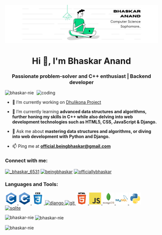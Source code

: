 ![logo](https://github.com/bhaskar-nie/bhaskar-nie/blob/main/1677945624489.jpeg)
<h1 align="center">Hi 👋, I'm Bhaskar Anand</h1>
<h3 align="center">Passionate problem-solver and C++ enthusiast | Backend developer</h3>

<img align="right" alt="coding" width="400" src="https://t4.ftcdn.net/jpg/05/90/45/35/360_F_590453560_ugMuPncnGYB6XnJqmC8xiPQx4eg3jmMD.jpg">

<p align="left"> <img src="https://komarev.com/ghpvc/?username=bhaskar-nie&label=Profile%20views&color=0e75b6&style=flat" alt="bhaskar-nie" /> </p>

- 🔭 I’m currently working on [Dhulikona Project](https://github.com/bhaskar-nie/Dhulikona_Project)

- 🌱 I’m currently learning **advanced data structures and algorithms, further honing my skills in C++ while also delving into web development technologies such as HTML5, CSS, JavaScript & Django.**

- 💬 Ask me about **mastering data structures and algorithms, or diving into web development with Python and Django.**

- 📫 Ping me at **official.beingbhaskar@gmail.com**

<h3 align="left">Connect with me:</h3>
<p align="left">
<a href="https://twitter.com/_bhaskar_6531" target="blank"><img align="center" src="https://raw.githubusercontent.com/rahuldkjain/github-profile-readme-generator/master/src/images/icons/Social/twitter.svg" alt="_bhaskar_6531" height="30" width="40" /></a>
<a href="https://linkedin.com/in/beingbhaskar" target="blank"><img align="center" src="https://raw.githubusercontent.com/rahuldkjain/github-profile-readme-generator/master/src/images/icons/Social/linked-in-alt.svg" alt="beingbhaskar" height="30" width="40" /></a>
<a href="https://instagram.com/officiallybhaskar" target="blank"><img align="center" src="https://raw.githubusercontent.com/rahuldkjain/github-profile-readme-generator/master/src/images/icons/Social/instagram.svg" alt="officiallybhaskar" height="30" width="40" /></a>
</p>

<h3 align="left">Languages and Tools:</h3>
<p align="left"> 
    <a href="https://www.cprogramming.com/" target="_blank" rel="noreferrer"> <img src="https://raw.githubusercontent.com/devicons/devicon/master/icons/c/c-original.svg" alt="c" width="40" height="40"/> </a> 
    <a href="https://www.w3schools.com/cpp/" target="_blank" rel="noreferrer"> <img src="https://raw.githubusercontent.com/devicons/devicon/master/icons/cplusplus/cplusplus-original.svg" alt="cplusplus" width="40" height="40"/> </a> 
    <a href="https://www.w3schools.com/css/" target="_blank" rel="noreferrer"> <img src="https://raw.githubusercontent.com/devicons/devicon/master/icons/css3/css3-original-wordmark.svg" alt="css3" width="40" height="40"/> </a> 
    <a href="https://www.djangoproject.com/" target="_blank" rel="noreferrer"> <img src="https://cdn.worldvectorlogo.com/logos/django.svg" alt="django" width="40" height="40"/> </a> 
    <a href="https://git-scm.com/" target="_blank" rel="noreferrer"> <img src="https://www.vectorlogo.zone/logos/git-scm/git-scm-icon.svg" alt="git" width="40" height="40"/> </a> 
    <a href="https://www.w3.org/html/" target="_blank" rel="noreferrer"> <img src="https://raw.githubusercontent.com/devicons/devicon/master/icons/html5/html5-original-wordmark.svg" alt="html5" width="40" height="40"/> </a> 
    <a href="https://developer.mozilla.org/en-US/docs/Web/JavaScript" target="_blank" rel="noreferrer"> <img src="https://raw.githubusercontent.com/devicons/devicon/master/icons/javascript/javascript-original.svg" alt="javascript" width="40" height="40"/> </a> 
    <a href="https://www.mongodb.com/" target="_blank" rel="noreferrer"> <img src="https://raw.githubusercontent.com/devicons/devicon/master/icons/mongodb/mongodb-original-wordmark.svg" alt="mongodb" width="40" height="40"/> </a> 
    <a href="https://www.mysql.com/" target="_blank" rel="noreferrer"> <img src="https://raw.githubusercontent.com/devicons/devicon/master/icons/mysql/mysql-original-wordmark.svg" alt="mysql" width="40" height="40"/> </a> 
    <a href="https://www.python.org" target="_blank" rel="noreferrer"> <img src="https://raw.githubusercontent.com/devicons/devicon/master/icons/python/python-original.svg" alt="python" width="40" height="40"/> </a> 
    <a href="https://www.sqlite.org/" target="_blank" rel="noreferrer"> <img src="https://www.vectorlogo.zone/logos/sqlite/sqlite-icon.svg" alt="sqlite" width="40" height="40"/> </a> 
</p>

<p><img align="left" src="https://github-readme-stats.vercel.app/api/top-langs?username=bhaskar-nie&show_icons=true&locale=en&layout=compact" alt="bhaskar-nie" /></p>

<p>&nbsp;<img align="center" src="https://github-readme-stats.vercel.app/api?username=bhaskar-nie&show_icons=true&locale=en" alt="bhaskar-nie" /></p>

<p><img align="center" src="https://github-readme-streak-stats.herokuapp.com/?user=bhaskar-nie&" alt="bhaskar-nie" /></p>
